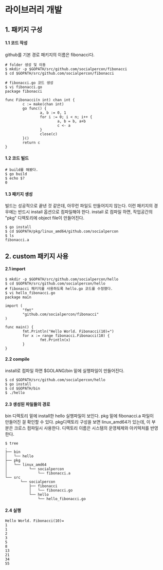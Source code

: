# 라이브러리 개발

## 1. 패키지 구성

#### 1.1 코드 작성

github를 기본 경로 패키지의 이름은 fibonacci다.

```
# folder 생성 및 이동
$ mkdir -p $GOPATH/src/github.com/socialpercon/fibonacci
$ cd $GOPATH/src/github.com/socialpercon/fibonacci

# fibonacci.go 코드 생성
$ vi fibonacci.go
package fibonacci

func Fibonacci(n int) chan int {
        c := make(chan int)
        go func() {
                a, b := 0, 1
                for i := 0; i < n; i++ {
                        a, b = b, a+b
                        c <- a
                }
                close(c)
        }()
        return c
}
```

#### 1.2 코드 빌드


```
# build를 해봤다.
$ go build
$ echo $?
0
```



#### 1.3 패키지 생성

빌드는 성공적으로 끝낸 것 같은데, 아무런 파일도 만들어지지 않는다. 이런 패키지의 경우에는 반드시 install 옵션으로 컴파일해야 한다. install 로 컴파일 하면, 작업공간의 "pkg" 디렉토리에 object file이 만들어진다.

```
$ go install
$ cd $GOPATH/pkg/linux_amd64/github.com/socialpercon
$ ls
fibonacci.a
```

## 2. custom 패키지 사용

#### 2.1 import

```
$ mkdir -p $GOPATH/src/github.com/socialpercon/hello
$ cd $GOPATH/src/github.com/socialpercon/hello
# fibonacci 패키지를 사용하도록 hello.go 코드를 수정했다.
$ vi hello_fibonacci.go
package main

import (
        "fmt"
        "github.com/socialpercon/fibonacci"
)

func main() {
        fmt.Println("Hello World. Fibonacci(10)=")
        for x := range fibonacci.Fibonacci(10) {
                fmt.Println(x)
        }
}
```

#### 2.2 compile

install로 컴파일 하면 $GOLANG/bin 밑에 실행파일이 만들어진다.



```
$ cd $GOPATH/src/github.com/socialpercon/hello
$ go install
$ cd $GOPATH/bin
$ ./hello
```
#### 2.3 생성된 파일들의 경로

bin 디렉토리 밑에 install한 hello 실행파일이 보인다. pkg 밑에 fibonacci.a 파일이 만들어진 걸 확인할 수 있다. pkg디렉토리 구성을 보면 linux_amd64가 있는데, 이 부분은 크로스 컴파일시 사용한다. 디렉토리 이름은 시스템의 운영체제와 아키텍처를 반영한다.

```
$ tree
.
├── bin
│   └── hello 
├── pkg                                    
│   └── linux_amd64
│          └── socialpercon
│              └── fibonacci.a 
└── src 
       └── socialpercon
           ├── fibonacci
           │   └── fibonacci.go
           └── hello
               └── hello_fibonacci.go
```

#### 2.4 실행

```
Hello World. Fibonacci(10)=
1
1
2
3
5
8
13
21
34
55
```
